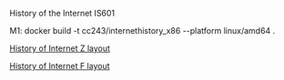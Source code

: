 History of the Internet IS601

M1: docker build -t cc243/internethistory_x86 --platform linux/amd64 .

[History of Internet Z layout](http://cc243-internethistory.eastus.azurecontainer.io/Z%20Layout.html)

[History of Internet F layout](http://cc243-internethistory.eastus.azurecontainer.io/index.html)